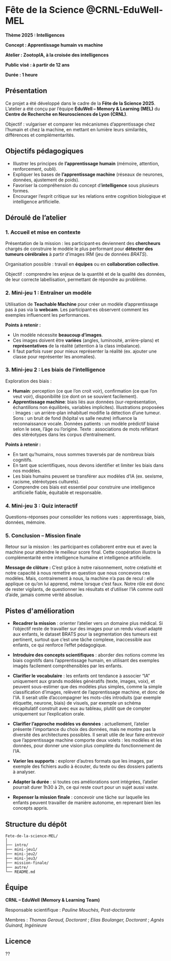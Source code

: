 # Fête de la Science @CRNL-EduWell-MEL

**Thème 2025 : Intelligences**

**Concept : Apprentissage humain vs machine**

**Atelier : ZootopIA, à la croisée des intelligences**

**Public visé : à partir de 12 ans**

**Durée : 1 heure**

## Présentation

Ce projet a été développé dans le cadre de la **Fête de la Science 2025**.
L’atelier a été conçu par l’équipe **EduWell – Memory & Learning (MEL)** du **Centre de Recherche en Neurosciences de Lyon (CRNL)**.

Objectif : vulgariser et comparer les mécanismes d’apprentissage chez l’humain et chez la machine, en mettant en lumière leurs similarités, différences et complémentarités.

## Objectifs pédagogiques

* Illustrer les principes de **l’apprentissage humain** (mémoire, attention, renforcement, oubli).
* Expliquer les bases de **l’apprentissage machine** (réseaux de neurones, données, ajustement de poids).
* Favoriser la compréhension du concept d’**intelligence** sous plusieurs formes.
* Encourager l’esprit critique sur les relations entre cognition biologique et intelligence artificielle.

## Déroulé de l’atelier

### 1. Accueil et mise en contexte

Présentation de la mission : les participant·es deviennent des **chercheurs** chargés de construire le modèle le plus performant pour **détecter des tumeurs cérébrales** à partir d’images IRM (jeu de données *BRATS*).

Organisation possible : travail en **équipes** ou en **collaboration collective**.

Objectif : comprendre les enjeux de la quantité et de la qualité des données, de leur correcte labellisation, permettant de répondre au problème.

### 2. Mini-jeu 1 : Entraîner un modèle

Utilisation de **Teachable Machine** pour créer un modèle d’apprentissage pas à pas via la **webcam**.
Les participant·es observent comment les exemples influencent les performances.

**Points à retenir :**

* Un modèle nécessite **beaucoup d’images**.
* Ces images doivent être **variées** (angles, luminosité, arrière-plans) et **représentatives** de la réalité (attention à la class imbalance).
* Il faut parfois ruser pour mieux représenter la réalité (ex. ajouter une classe pour représenter les anomalies).

### 3. Mini-jeu 2 : Les biais de l’intelligence

Exploration des biais :

* **Humain**: perception (ce que l’on croit voir), confirmation (ce que l’on veut voir), disponibilité (ce dont on se souvient facilement).
* **Apprentissage machine**: biais liés aux données (sur-représentation, échantillons non équilibrés, variables implicites).
Illustrations proposées :
Images : un arrière-plan inhabituel modifie la détection d’une tumeur.
Sons : un bruit de fond (hôpital vs salle neutre) influence la reconnaissance vocale.
Données patients : un modèle prédictif biaisé selon le sexe, l’âge ou l’origine.
Texte : associations de mots reflétant des stéréotypes dans les corpus d’entraînement.

**Points à retenir :**

* En tant qu’humains, nous sommes traversés par de nombreux biais cognitifs.
* En tant que scientifiques, nous devons identifier et limiter les biais dans nos modèles.
* Les biais humains peuvent se transférer aux modèles d’IA (ex. sexisme, racisme, stéréotypes culturels).
* Comprendre ces biais est essentiel pour construire une intelligence artificielle fiable, équitable et responsable.
  
### 4. Mini-jeu 3 : Quiz interactif

Questions-réponses pour consolider les notions vues : apprentissage, biais, données, mémoire.

### 5. Conclusion – Mission finale

Retour sur la mission : les participant·es collaborent entre eux et avec la machine pour atteindre le meilleur score final.
Cette coopération illustre la complémentarité entre intelligence humaine et intelligence artificielle.

**Message de clôture :**
C’est grâce à notre raisonnement, notre créativité et notre capacité à nous remettre en question que nous concevons ces modèles.
Mais, contrairement à nous, la machine n’a pas de recul : elle applique ce qu’on lui apprend, même lorsque c’est faux.
Notre rôle est donc de rester vigilants, de questionner les résultats et d’utiliser l’IA comme outil d’aide, jamais comme vérité absolue.

## Pistes d'amélioration

* **Recadrer la mission** : orienter l’atelier vers un domaine plus médical. Si l’objectif reste de travailler sur des images pour un rendu visuel adapté aux enfants, le dataset BRATS pour la segmentation des tumeurs est pertinent, surtout que c’est une tâche complexe, inaccessible aux enfants, ce qui renforce l’effet pédagogique.

* **Introduire des concepts scientifiques** : aborder des notions comme les biais cognitifs dans l’apprentissage humain, en utilisant des exemples imagés facilement compréhensibles par les enfants.

* **Clarifier le vocabulaire** : les enfants ont tendance à associer “IA” uniquement aux grands modèles génératifs (texte, images, voix), et peuvent sous-estimer que des modèles plus simples, comme la simple classification d’images, relèvent de l’apprentissage machine, et donc de l'IA. Il serait utile d’accompagner les mots-clés introduits (par exemple étiquette, neurone, biais) de visuels, par exemple un schéma récapitulatif construit avec eux au tableau, plutôt que de compter uniquement sur l’explication orale.
 
* **Clarifier l’approche modèles vs données** : actuellement, l’atelier présente l'importance du choix des données, mais ne montre pas la diversité des architectures possibles. Il serait utile de leur faire entrevoir que l’apprentissage machine comporte deux volets : les modèles et les données, pour donner une vision plus complète du fonctionnement de l’IA.
 
* **Varier les supports** : explorer d’autres formats que les images, par exemple des fichiers audio à écouter, du texte ou des dossiers patients à analyser.

* **Adapter la durée** : si toutes ces améliorations sont intégrées, l’atelier pourrait durer 1h30 à 2h, ce qui reste court pour un sujet aussi vaste.

* **Repenser la mission finale** : concevoir une tâche sur laquelle les enfants peuvent travailler de manière autonome, en reprenant bien les concepts appris.

## Structure du dépôt

```
Fete-de-la-science-MEL/
│
├── intro/
├── mini-jeu1/
├── mini-jeu2/
├── mini-jeu3/
├── mission-finale/
├── autre/
└── README.md
```

## Équipe

**CRNL – EduWell (Memory & Learning Team)**

Responsable scientifique : *Pauline Mouchès, Post-doctorante*

Membres : *Thomas Geraud, Doctorant* ; *Elias Boulanger, Doctorant* ; *Agnès Guinard, Ingénieure*

## Licence

??
